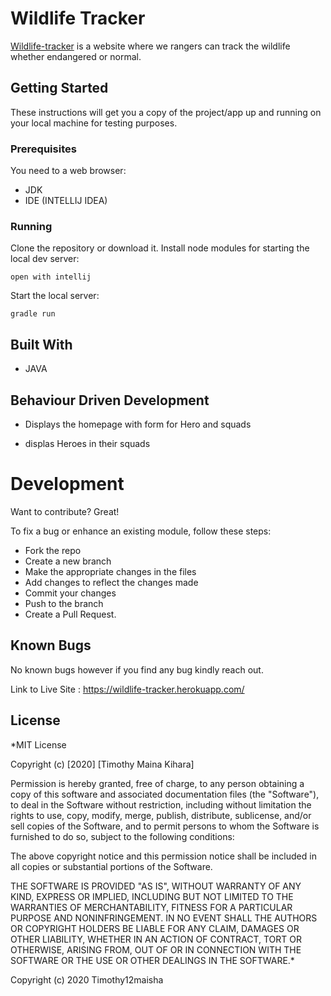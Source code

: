 # Wildlife Tracker

[Wildlife-tracker](https://github.com/timothy12maisha/wildlife-tracker2) is a website where we rangers can track the wildlife whether endangered or normal.


## Getting Started
These instructions will get you a copy of the project/app up and running on your local machine for testing purposes.

### Prerequisites
You need to a web browser: 
* JDK
* IDE (INTELLIJ IDEA)


### Running 
Clone the repository or download it.
Install node modules for starting the local dev server:
```
open with intellij
```
Start the local server:
```
gradle run
```

## Built With
* JAVA

## Behaviour Driven Development
* Displays the homepage with form for Hero and squads

* displas Heroes in their squads


# Development
Want to contribute? Great!

To fix a bug or enhance an existing module, follow these steps:

* Fork the repo
* Create a new branch
* Make the appropriate changes in the files
* Add changes to reflect the changes made
* Commit your changes
* Push to the branch
* Create a Pull Request.

## Known Bugs
No known bugs however if you find any bug kindly reach out.

Link to Live Site : https://wildlife-tracker.herokuapp.com/

## License

*MIT License

Copyright (c) [2020] [Timothy Maina Kihara]

Permission is hereby granted, free of charge, to any person obtaining a copy of this software and associated documentation files (the "Software"), to deal in the Software without restriction, including without limitation the rights to use, copy, modify, merge, publish, distribute, sublicense, and/or sell copies of the Software, and to permit persons to whom the Software is furnished to do so, subject to the following conditions:

The above copyright notice and this permission notice shall be included in all copies or substantial portions of the Software.

THE SOFTWARE IS PROVIDED "AS IS", WITHOUT WARRANTY OF ANY KIND, EXPRESS OR IMPLIED, INCLUDING BUT NOT LIMITED TO THE WARRANTIES OF MERCHANTABILITY, FITNESS FOR A PARTICULAR PURPOSE AND NONINFRINGEMENT. IN NO EVENT SHALL THE AUTHORS OR COPYRIGHT HOLDERS BE LIABLE FOR ANY CLAIM, DAMAGES OR OTHER LIABILITY, WHETHER IN AN ACTION OF CONTRACT, TORT OR OTHERWISE, ARISING FROM, OUT OF OR IN CONNECTION WITH THE SOFTWARE OR THE USE OR OTHER DEALINGS IN THE SOFTWARE.*

Copyright (c) 2020 Timothy12maisha
